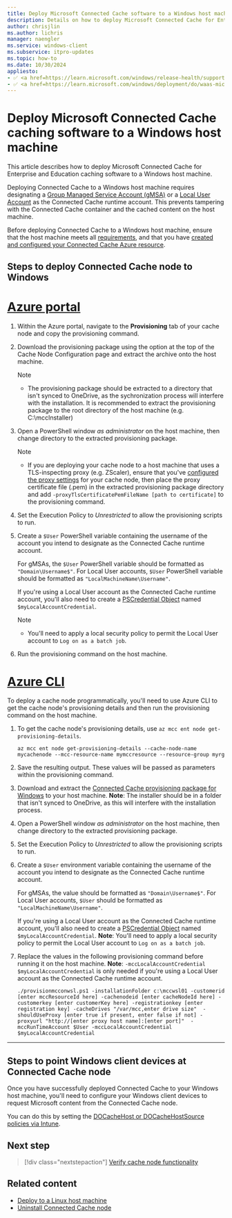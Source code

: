 ```yaml
---
title: Deploy Microsoft Connected Cache software to a Windows host machine
description: Details on how to deploy Microsoft Connected Cache for Enterprise and Education cache software to a Windows host machine.
author: chrisjlin
ms.author: lichris
manager: naengler
ms.service: windows-client
ms.subservice: itpro-updates
ms.topic: how-to
ms.date: 10/30/2024
appliesto: 
- ✅ <a href=https://learn.microsoft.com/windows/release-health/supported-versions-windows-client target=_blank>Windows 11</a>
- ✅ <a href=https://learn.microsoft.com/windows/deployment/do/waas-microsoft-connected-cache target=_blank>Microsoft Connected Cache for Enterprise and Education</a>	
---
```


# Deploy Microsoft Connected Cache caching software to a Windows host machine

This article describes how to deploy Microsoft Connected Cache for Enterprise and Education caching software to a Windows host machine.

Deploying Connected Cache to a Windows host machine requires designating a [Group Managed Service Account (gMSA)](/windows-server/security/group-managed-service-accounts/getting-started-with-group-managed-service-accounts) or a [Local User Account](https://support.microsoft.com/windows/create-a-local-user-or-administrator-account-in-windows-20de74e0-ac7f-3502-a866-32915af2a34d) as the Connected Cache runtime account. This prevents tampering with the Connected Cache container and the cached content on the host machine.

Before deploying Connected Cache to a Windows host machine, ensure that the host machine meets all [requirements](mcc-ent-prerequisites.md), and that you have [created and configured your Connected Cache Azure resource](mcc-ent-create-resource-and-cache.md).

## Steps to deploy Connected Cache node to Windows

# [Azure portal](#tab/portal)

1. Within the Azure portal, navigate to the **Provisioning** tab of your cache node and copy the provisioning command.
1. Download the provisioning package using the option at the top of the Cache Node Configuration page and extract the archive onto the host machine.

    >[!Note]
    >* The provisioning package should be extracted to a directory that isn't synced to OneDrive, as the sychronization process will interfere with the installation. It is recommended to extract the provisioning package to the root directory of the host machine (e.g. C:\mccInstaller)

1. Open a PowerShell window *as administrator* on the host machine, then change directory to the extracted provisioning package.

    >[!Note]
    >* If you are deploying your cache node to a host machine that uses a TLS-inspecting proxy (e.g. ZScaler), ensure that you've [configured the proxy settings](mcc-ent-create-resource-and-cache.md#proxy-settings) for your cache node, then place the proxy certificate file (.pem) in the extracted provisioning package directory and add `-proxyTlsCertificatePemFileName [path to certificate]` to the provisioning command.

1. Set the Execution Policy to *Unrestricted* to allow the provisioning scripts to run.
1. Create a `$User` PowerShell variable containing the username of the account you intend to designate as the Connected Cache runtime account.

    For gMSAs, the `$User` PowerShell variable should be formatted as `"Domain\Username$"`. For Local User accounts, `$User` PowerShell variable should be formatted as `"LocalMachineName\Username"`.

   If you're using a Local User account as the Connected Cache runtime account, you'll also need to create a [PSCredential Object](/dotnet/api/system.management.automation.pscredential) named `$myLocalAccountCredential`.

   >[!Note]
   >* You'll need to apply a local security policy to permit the Local User account to `Log on as a batch job`.

1. Run the provisioning command on the host machine.

# [Azure CLI](#tab/cli)

To deploy a cache node programmatically, you'll need to use Azure CLI to get the cache node's provisioning details and then run the provisioning command on the host machine.

1. To get the cache node's provisioning details, use `az mcc ent node get-provisioning-details`.

   ```azurecli-interactive
   az mcc ent node get-provisioning-details --cache-node-name mycachenode --mcc-resource-name mymccresource --resource-group myrg
   ```

1. Save the resulting output. These values will be passed as parameters within the provisioning command.
1. Download and extract the [Connected Cache provisioning package for Windows](https://aka.ms/MCC-Ent-InstallScript-WSL) to your host machine. **Note**: The installer should be in a folder that isn't synced to OneDrive, as this will interfere with the installation process.
1. Open a PowerShell window *as administrator* on the host machine, then change directory to the extracted provisioning package.
1. Set the Execution Policy to *Unrestricted* to allow the provisioning scripts to run.
1. Create a `$User` environment variable containing the username of the account you intend to designate as the Connected Cache runtime account. 

    For gMSAs, the value should be formatted as `"Domain\Username$"`. For Local User accounts, `$User` should be formatted as `"LocalMachineName\Username"`.

   If you're using a Local User account as the Connected Cache runtime account, you'll also need to create a [PSCredential Object](/dotnet/api/system.management.automation.pscredential) named `$myLocalAccountCredential`. **Note**: You'll need to apply a local security policy to permit the Local User account to `Log on as a batch job`.

1. Replace the values in the following provisioning command before running it on the host machine. **Note**:  `-mccLocalAccountCredential $myLocalAccountCredential` is only needed if you're using a Local User account as the Connected Cache runtime account.

   ```powershell-interactive
   ./provisionmcconwsl.ps1 -installationFolder c:\mccwsl01 -customerid [enter mccResourceId here] -cachenodeid [enter cacheNodeId here] -customerkey [enter customerKey here] -registrationkey [enter registration key] -cacheDrives "/var/mcc,enter drive size"  -shouldUseProxy [enter true if present, enter false if not] -proxyurl "http://[enter proxy host name]:[enter port]"  -mccRunTimeAccount $User -mccLocalAccountCredential $myLocalAccountCredential
   ```

--- 

## Steps to point Windows client devices at Connected Cache node

Once you have successfully deployed Connected Cache to your Windows host machine, you'll need to configure your Windows client devices to request Microsoft content from the Connected Cache node.

You can do this by setting the [DOCacheHost or DOCacheHostSource policies via Intune](./waas-delivery-optimization-reference.md#cache-server-hostname).

## Next step

> [!div class="nextstepaction"]
> [Verify cache node functionality](mcc-ent-verify-cache-node.md)

## Related content

- [Deploy to a Linux host machine](mcc-ent-deploy-to-linux.md)
- [Uninstall Connected Cache node](mcc-ent-uninstall-cache-node.md)
